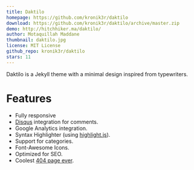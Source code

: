 ```yaml
---
title: Daktilo
homepage: https://github.com/kronik3r/daktilo
download: https://github.com/kronik3r/daktilo/archive/master.zip
demo: http://hitchhiker.ma/daktilo/
author: Motaquillah Maddane
thumbnail: daktilo.jpg
license: MIT License
github_repo: kronik3r/daktilo
stars: 11
---
```


Daktilo is a Jekyll theme with a minimal design inspired from typewriters.

# Features
- Fully responsive
- [Disqus](https://disqus.com/) integration for comments.
- Google Analytics integration.
- Syntax Highlighter (using [highlight.js](https://highlightjs.org/)).
- Support for categories.
- Font-Awesome Icons.
- Optimized for SEO.
- Coolest [404 page ever](http://hitchhiker.ma/daktilo/404.html).
